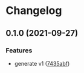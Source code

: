 # Changelog

## 0.1.0 (2021-09-27)


### Features

* generate v1 ([7435abf](https://www.github.com/googleapis/python-deploy/commit/7435abff524e45f2ed0f90f479f1ca5e9cba1730))
